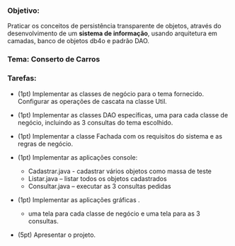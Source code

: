 ### Objetivo:

Praticar os conceitos de persistência transparente de objetos, através do desenvolvimento de um **sistema de informação**, usando arquitetura em camadas, banco de objetos db4o e padrão DAO.


### Tema: Conserto de Carros


### Tarefas:

- (1pt) Implementar as classes de negócio para o tema fornecido. Configurar as operações de cascata na classe Util.

- (1pt) Implementar as classes DAO específicas, uma para cada classe de
negócio, incluindo as 3 consultas do tema escolhido.

- (1pt) Implementar a classe Fachada com os requisitos do sistema e as regras de negócio.

- (1pt) Implementar as aplicações console:
    - Cadastrar.java - cadastrar vários objetos como massa de teste
    - Listar.java – listar todos os objetos cadastrados
    - Consultar.java – executar as 3 consultas pedidas

- (1pt) Implementar as aplicações gráficas .
    - uma tela para cada classe de negócio e uma tela para as 3 consultas.

- (5pt) Apresentar o projeto.


